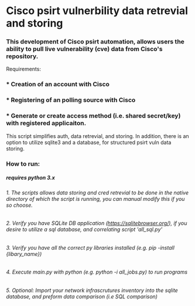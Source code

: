 # Cisco psirt vulnerbility data retrevial and storing
### This development of Cisco psirt automation, allows users the ability to pull live vulnerability (cve) data from Cisco's repository.

Requirements:
### * Creation of an account with Cisco
### * Registering of an polling source with Cisco 
### * Generate or create access method (i.e. shared secret/key) with registered applicaiton.

This script simplifies auth, data retrevial, and storing. 
In addition, there is an option to utilize sqlite3 and a database, for structured psirt vuln data storing.


### How to run:
##### requires python 3.x
###### 1. The scripts allows data storing and cred retrevial to be done in the native directory of which the script is running, you can manual modify this if you so choose.
###### 2. Verify you have SQLite DB application (https://sqlitebrowser.org/), if you desire to utilize a sql database, and correlating script 'all_sql.py'
###### 3. Verify you have all the correct py libraries installed (e.g. pip -install {libary_name}) 
###### 4. Execute main.py with python (e.g. python -i all_jobs.py) to run programs
###### 5. Optional: Import your network infrascrutures inventory into the sqlite database, and preform data comparison (i.e SQL comparison)
